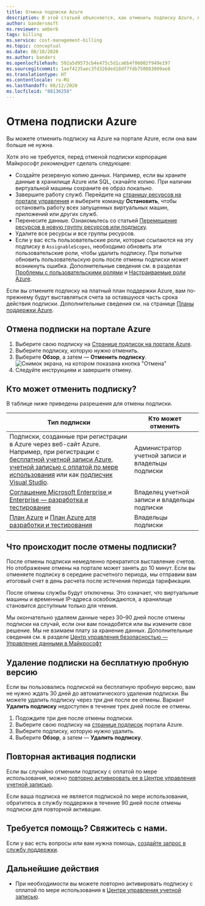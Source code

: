 ```yaml
---
title: Отмена подписки Azure
description: В этой статьей объясняется, как отменить подписку Azure, например бесплатную пробную версию подписки.
author: bandersmsft
ms.reviewer: amberb
tags: billing
ms.service: cost-management-billing
ms.topic: conceptual
ms.date: 08/10/2020
ms.author: banders
ms.openlocfilehash: 592a5d9573cb4e475c5d1ca6b4f06002f949e197
ms.sourcegitcommit: 1aef4235aec3fd326ded18df7fdb750883809ae8
ms.translationtype: HT
ms.contentlocale: ru-RU
ms.lasthandoff: 08/12/2020
ms.locfileid: "88136258"
---
```

# <a name="cancel-your-azure-subscription"></a>Отмена подписки Azure

Вы можете отменить подписку на Azure на портале Azure, если она вам больше не нужна.

Хотя это не требуется, перед отменой подписки корпорация Майкрософт *рекомендует* сделать следующее:

* Создайте резервную копию данных. Например, если вы храните данные в хранилище Azure или SQL, скачайте копию. При наличии виртуальной машины сохраните ее образ локально.
* Завершите работу служб. Перейдите на [страницу ресурсов на портале управления](https://ms.portal.azure.com/?flight=1#blade/HubsExtension/Resources/resourceType/Microsoft.Resources%2Fresources) и выберите команду **Остановить**, чтобы остановить работу всех запущенных виртуальных машин, приложений или других служб.
* Перенесите данные. Ознакомьтесь со статьей [Перемещение ресурсов в новую группу ресурсов или подписку](../../azure-resource-manager/management/move-resource-group-and-subscription.md).
* Удалите все ресурсы и все группы ресурсов.
* Если у вас есть пользовательские роли, которые ссылаются на эту подписку в `AssignableScopes`, необходимо обновить эти пользовательские роли, чтобы удалить подписку. При попытке обновить пользовательскую роль после отмены подписки может возникнуть ошибка. Дополнительные сведения см. в разделах [Проблемы с пользовательскими ролями](../../role-based-access-control/troubleshooting.md#problems-with-custom-roles) и [Настраиваемые роли Azure](../../role-based-access-control/custom-roles.md).

Если вы отмените подписку на платный план поддержки Azure, вам по-прежнему будут выставляться счета за оставшуюся часть срока действия подписки. Дополнительные сведения см. на странице [Планы поддержки Azure](https://azure.microsoft.com/support/plans/).

## <a name="cancel-subscription-in-the-azure-portal"></a>Отмена подписки на портале Azure

1. Выберите свою подписку на [Странице подписок на портале Azure](https://portal.azure.com/#blade/Microsoft_Azure_Billing/SubscriptionsBlade).
1. Выберите подписку, которую нужно отменить.
1. Выберите **Обзор**, а затем — **Отменить подписку**.
    ![Снимок экрана, на котором показана кнопка "Отмена"](./media/cancel-azure-subscription/cancel_ibiza.png)
1. Следуйте инструкциям и завершите отмену.

## <a name="who-can-cancel-a-subscription"></a>Кто может отменить подписку?

В таблице ниже приведены разрешения для отмены подписки.

|Тип подписки     |Кто может отменить  |
|---------|---------|
|Подписки, созданные при регистрации в Azure через веб-сайт Azure. Например, при регистрации с [бесплатной учетной записи Azure](https://azure.microsoft.com/offers/ms-azr-0044p/), [учетной записью с оплатой по мере использования](https://azure.microsoft.com/offers/ms-azr-0003p/) или как [подписчик Visual Studio](https://azure.microsoft.com/pricing/member-offers/credit-for-visual-studio-subscribers/). |  Администратор учетной записи и владельцы подписки  |
|[Соглашение Microsoft Enterprise ](https://azure.microsoft.com/pricing/enterprise-agreement/) и [Enterprise — разработка и тестирование](https://azure.microsoft.com/offers/ms-azr-0148p/)     |  Владелец учетной записи и владельцы подписки       |
|[План Azure](https://azure.microsoft.com/offers/ms-azr-0017g/) и [План Azure для разработки и тестирования](https://azure.microsoft.com/offers/ms-azr-0148g/)     |  Владельцы подписки      |

## <a name="what-happens-after-i-cancel-my-subscription"></a>Что происходит после отмены подписки?

После отмены подписки немедленно прекратится выставление счетов. Но отображение отмены на портале может занять до 10 минут. Если вы отменяете подписку в середине расчетного периода, мы отправим вам итоговый счет в день расчета после истечения периода тарификации.

После отмены службы будут отключены. Это означает, что виртуальные машины и временные IP-адреса освобождаются, а хранилище становится доступным только для чтения.

Мы окончательно удаляем данные через 30–90 дней после отмены подписки на случай, если они вам понадобятся или вы измените свое решение. Мы не взимаем плату за хранение данных. Дополнительные сведения см. в разделе [Центр управления безопасностью — Управление данными в Майкрософт](https://go.microsoft.com/fwLink/p/?LinkID=822930&clcid=0x409)

## <a name="delete-free-trial-subscription"></a>Удаление подписки на бесплатную пробную версию

Если вы пользовались подпиской на бесплатную пробную версию, вам не нужно ждать 30 дней до автоматического удаления подписки. Вы можете удалить подписку через *три дня* после ее отмены. Вариант **Удалить подписку** недоступен в течение трех дней после ее отмены.

1. Подождите три дня после отмены подписки.
1. Выберите свою подписку на [странице подписок](https://portal.azure.com/#blade/Microsoft_Azure_Billing/SubscriptionsBlade) портала Azure.
1. Выберите подписку, которую нужно удалить.
1. Выберите **Обзор**, а затем — **Удалить подписку**.

## <a name="reactivate-subscription"></a>Повторная активация подписки

Если вы случайно отменили подписку с оплатой по мере использования, можно [повторно активировать ее в Центре управления учетной записью](subscription-disabled.md).

Если ваша подписка не является подпиской по мере использования, обратитесь в службу поддержки в течение 90 дней после отмены подписки для повторной активации.

## <a name="need-help-contact-us"></a>Требуется помощь? Свяжитесь с нами.

Если у вас есть вопросы или вам нужна помощь, [создайте запрос в службу поддержки](https://go.microsoft.com/fwlink/?linkid=2083458).

## <a name="next-steps"></a>Дальнейшие действия

- При необходимости вы можете повторно активировать подписку с оплатой по мере использования в [Центре управления учетной записью](subscription-disabled.md).
